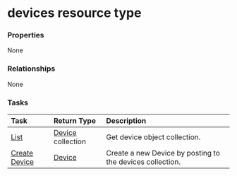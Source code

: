 # devices resource type



### Properties
None

### Relationships
None


### Tasks

| Task		   | Return Type	|Description|
|:---------------|:--------|:----------|
|[List](../api/device_list.md) | [Device](device.md) collection |Get device object collection. |
|[Create Device](../api/device_post_devices.md) |[Device](device.md)| Create a new Device by posting to the devices collection.|

<!-- uuid: bf9a1e91-6bb1-4d4c-b6e0-49f5e6885ab3
2015-10-21 09:37:33 UTC -->
<!-- {
  "type": "#page.annotation",
  "description": "devices resource",
  "keywords": "",
  "section": "documentation",
  "tocPath": ""
}-->
